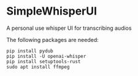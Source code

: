 # SimpleWhisperUI
A personal use whisper UI for transcribing audios 

The following packages are needed:
```
pip install pydub
pip install -U openai-whisper
pip install setuptools-rust
sudo apt install ffmpeg
``` 
